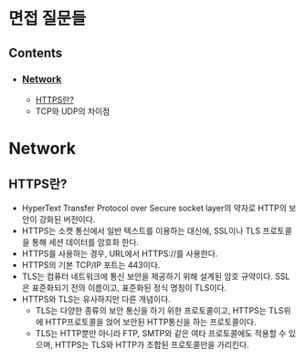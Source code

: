 # 면접 질문들
## Contents
* ### [Network](https://github.com/JH-TT/CS_Practice/blob/main/Contents/Interview.md#network-1)
  * [HTTPS란?](https://github.com/JH-TT/CS_Practice/blob/main/Contents/Interview.md#https%EB%9E%80)
  * TCP와 UDP의 차이점
# Network
## HTTPS란?
* HyperText Transfer Protocol over Secure socket layer의 약자로 HTTP의 보안이 강화된 버전이다.
* HTTPS는 소켓 통신에서 일반 텍스트를 이용하는 대신에, SSL이나 TLS 프로토콜을 통해 세션 데이터를 암호화 한다.
* HTTPS를 사용하는 경우, URL에서 HTTPS://를 사용한다.
* HTTPS의 기본 TCP/IP 포트는 443이다.
* TLS는 컴퓨터 네트워크에 통신 보안을 제공하기 위해 설계된 암호 규약이다.
SSL은 표준화되기 전의 이름이고, 표준화된 정식 명칭이 TLS이다.
* HTTPS와 TLS는 유사하지만 다른 개념이다.
  * TLS는 다양한 종류의 보안 통신을 하기 위한 프로토콜이고, HTTPS는 TLS위에 HTTP프로토콜을 얹어 보안된 HTTP통신을 하는 프로토콜이다.
  * TLS는 HTTP뿐만 아니라 FTP, SMTP와 같은 여타 프로토콜에도 적용할 수 있으며, HTTPS는 TLS와 HTTP가 조합된 프로토콜만을 가리킨다.
